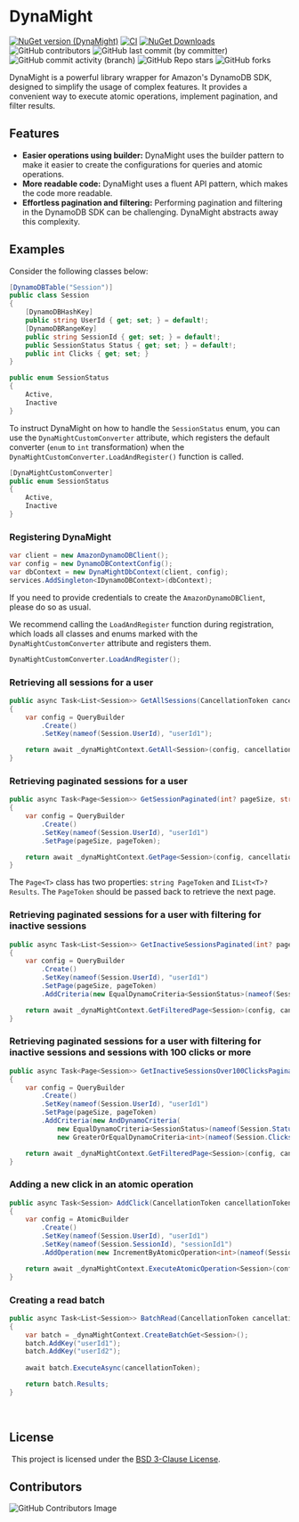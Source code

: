 # DynaMight

[![NuGet version (DynaMight)](https://img.shields.io/nuget/v/DynaMight.svg?style=flat-square)](https://www.nuget.org/packages/DynaMight/)
[![CI](https://github.com/22cans/DynaMight/actions/workflows/push.yml/badge.svg?event=release)](https://github.com/22cans/DynaMight/actions/workflows/push.yml?query=event%3Arelease)
[![NuGet Downloads](https://img.shields.io/nuget/dt/DynaMight.svg)](https://www.nuget.org/packages/DynaMight/)
![GitHub contributors](https://img.shields.io/github/contributors/22cans/DynaMight)
![GitHub last commit (by committer)](https://img.shields.io/github/last-commit/22cans/DynaMight)
![GitHub commit activity (branch)](https://img.shields.io/github/commit-activity/w/22cans/DynaMight)
![GitHub Repo stars](https://img.shields.io/github/stars/22cans/DynaMight)
![GitHub forks](https://img.shields.io/github/forks/22cans/DynaMight)

DynaMight is a powerful library wrapper for Amazon's DynamoDB SDK, designed to simplify the usage of complex features. It provides a convenient way to execute atomic operations, implement pagination, and filter results.
​
## Features

- **Easier operations using builder:** DynaMight uses the builder pattern to make it easier to create the configurations for queries and atomic operations.
- **More readable code:** DynaMight uses a fluent API pattern, which makes the code more readable.
- **Effortless pagination and filtering:** Performing pagination and filtering in the DynamoDB SDK can be challenging. DynaMight abstracts away this complexity.

## Examples

Consider the following classes below:

```cs
[DynamoDBTable("Session")]
public class Session
{
    [DynamoDBHashKey]
    public string UserId { get; set; } = default!;
    [DynamoDBRangeKey]
    public string SessionId { get; set; } = default!;
    public SessionStatus Status { get; set; } = default!;
    public int Clicks { get; set; }
}

public enum SessionStatus
{
    Active,
    Inactive
}
```

To instruct DynaMight on how to handle the `SessionStatus` enum, you can use the `DynaMightCustomConverter` attribute, which registers the default converter (`enum` to `int` transformation) when the `DynaMightCustomConverter.LoadAndRegister()` function is called.

```cs
[DynaMightCustomConverter]
public enum SessionStatus
{
    Active,
    Inactive
}
```

### Registering DynaMight

```cs
var client = new AmazonDynamoDBClient();
var config = new DynamoDBContextConfig();
var dbContext = new DynaMightDbContext(client, config);
services.AddSingleton<IDynamoDBContext>(dbContext);
```
If you need to provide credentials to create the `AmazonDynamoDBClient`, please do so as usual.

We recommend calling the `LoadAndRegister` function during registration, which loads all classes and enums marked with the `DynaMightCustomConverter` attribute and registers them.

```cs
DynaMightCustomConverter.LoadAndRegister();
```

### Retrieving all sessions for a user

```cs
public async Task<List<Session>> GetAllSessions(CancellationToken cancellationToken)
{
    var config = QueryBuilder
        .Create()
        .SetKey(nameof(Session.UserId), "userId1");

    return await _dynaMightContext.GetAll<Session>(config, cancellationToken);
}
```

### Retrieving paginated sessions for a user

```cs
public async Task<Page<Session>> GetSessionPaginated(int? pageSize, string? pageToken, CancellationToken cancellationToken)
{
    var config = QueryBuilder
        .Create()
        .SetKey(nameof(Session.UserId), "userId1")
        .SetPage(pageSize, pageToken);

    return await _dynaMightContext.GetPage<Session>(config, cancellationToken);
}
```

The `Page<T>` class has two properties: `string PageToken` and `IList<T>? Results`. The `PageToken` should be passed back to retrieve the next page.

### Retrieving paginated sessions for a user with filtering for inactive sessions

```cs
public async Task<List<Session>> GetInactiveSessionsPaginated(int? pageSize, string? pageToken, CancellationToken cancellationToken)
{
    var config = QueryBuilder
        .Create()
        .SetKey(nameof(Session.UserId), "userId1")
        .SetPage(pageSize, pageToken)
        .AddCriteria(new EqualDynamoCriteria<SessionStatus>(nameof(Session.Status), SessionStatus.Inactive));

    return await _dynaMightContext.GetFilteredPage<Session>(config, cancellationToken);
}
```
### Retrieving paginated sessions for a user with filtering for inactive sessions and sessions with 100 clicks or more

```cs
public async Task<Page<Session>> GetInactiveSessionsOver100ClicksPaginated(int? pageSize, string? pageToken, CancellationToken cancellationToken)
{
    var config = QueryBuilder
        .Create()
        .SetKey(nameof(Session.UserId), "userId1")
        .SetPage(pageSize, pageToken)
        .AddCriteria(new AndDynamoCriteria(
            new EqualDynamoCriteria<SessionStatus>(nameof(Session.Status), SessionStatus.Inactive),
            new GreaterOrEqualDynamoCriteria<int>(nameof(Session.Clicks), 100)));

    return await _dynaMightContext.GetFilteredPage<Session>(config, cancellationToken);
}
```

### Adding a new click in an atomic operation

```cs
public async Task<Session> AddClick(CancellationToken cancellationToken)
{
    var config = AtomicBuilder
        .Create()
        .SetKey(nameof(Session.UserId), "userId1")
        .SetKey(nameof(Session.SessionId), "sessionId1")
        .AddOperation(new IncrementByAtomicOperation<int>(nameof(Session.Clicks), 1));

    return await _dynaMightContext.ExecuteAtomicOperation<Session>(config, cancellationToken);
}
```

### Creating a read batch

```cs
public async Task<List<Session>> BatchRead(CancellationToken cancellationToken)
{
    var batch = _dynaMightContext.CreateBatchGet<Session>();
    batch.AddKey("userId1");
    batch.AddKey("userId2");
    
    await batch.ExecuteAsync(cancellationToken);

    return batch.Results;
}
```
​
## License
​
This project is licensed under the [BSD 3-Clause License](LICENSE).

## Contributors

![GitHub Contributors Image](https://contrib.rocks/image?repo=22cans/DynaMight)